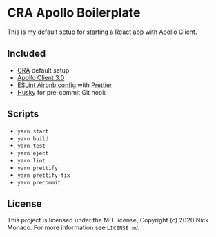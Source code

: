 # CRA Apollo Boilerplate

This is my default setup for starting a React app with Apollo Client.

## Included

- [CRA](https://github.com/facebook/create-react-app) default setup
- [Apollo Client 3.0](https://github.com/apollographql/apollo-client)
- [ESLint Airbnb config](https://airbnb.io/javascript/) with [Prettier](https://prettier.io)
- [Husky](https://github.com/typicode/husky) for pre-commit Git hook

## Scripts

- `yarn start`
- `yarn build`
- `yarn test`
- `yarn eject`
- `yarn lint`
- `yarn prettify`
- `yarn prettify-fix`
- `yarn precommit`

## License

This project is licensed under the MIT license, Copyright (c) 2020 Nick Monaco.
For more information see `LICENSE.md`.
